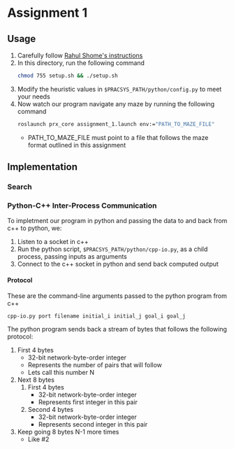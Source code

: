 # Assignment 1

## Usage

1. Carefully follow [Rahul Shome's instructions](https://bitbucket.org/rahulshome/cs_440_assignment/wiki/Home)
2. In this directory, run the following command
    ```bash
    chmod 755 setup.sh && ./setup.sh
    ```
3. Modify the heuristic values in `$PRACSYS_PATH/python/config.py` to meet your needs
4. Now watch our program navigate any maze by running the following command
    ```bash
    roslaunch prx_core assignment_1.launch env:="PATH_TO_MAZE_FILE"
    ```
    * PATH_TO_MAZE_FILE must point to a file that follows the maze format outlined in this assignment

## Implementation

### Search

### Python-C++ Inter-Process Communication

To impletment our program in python and passing the data to and back from c++ to python, we:

1. Listen to a socket in c++
2. Run the python script, `$PRACSYS_PATH/python/cpp-io.py`, as a child process, passing inputs as arguments
3. Connect to the c++ socket in python and send back computed output

#### Protocol

These are the command-line arguments passed to the python program from c++

    cpp-io.py port filename initial_i initial_j goal_i goal_j

The python program sends back a stream of bytes that follows the following protocol:

1. First 4 bytes
    * 32-bit network-byte-order integer
    * Represents the number of pairs that will follow
    * Lets call this number N
2. Next 8 bytes
    1. First 4 bytes
        * 32-bit network-byte-order integer
        * Represents first integer in this pair
    2. Second 4 bytes
        * 32-bit network-byte-order integer
        * Represents second integer in this pair
3. Keep going 8 bytes N-1 more times
    * Like #2
